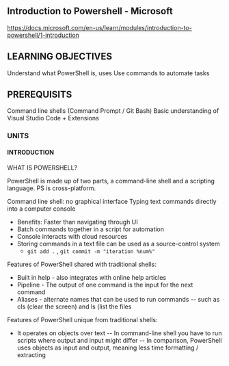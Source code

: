 ## Introduction to Powershell - Microsoft

https://docs.microsoft.com/en-us/learn/modules/introduction-to-powershell/1-introduction

## LEARNING OBJECTIVES

Understand what PowerShell is, uses 
Use commands to automate tasks 

## PREREQUISITS 
Command line shells (Command Prompt / Git Bash)
Basic understanding of Visual Studio Code + Extensions 

### UNITS
#### INTRODUCTION

WHAT IS POWERSHELL? 

PowerShell is made up of two parts, a command-line shell and a scripting language.
PS is cross-platform. 

Command line shell: no graphical interface 
Typing text commands directly into a computer console
- Benefits: Faster than navigating through UI 
- Batch commands together in a script for automation
- Console interacts with cloud resources 
- Storing commands in a text file can be used as a source-control system
  - `git add .` , `git commit -m "iteration %num%"` 

Features of PowerShell shared with traditional shells:
- Built in help - also integrates with online help articles
- Pipeline - The output of one command is the input for the next command
- Aliases - alternate names that can be used to run commands 
-- such as cls (clear the screen) and ls (list the files

Features of PowerShell unique from traditional shells:
- It operates on objects over text
-- In command-line shell you have to run scripts where output and input might differ
-- In comparison, PowerShell uses objects as input and output, meaning less time formatting / extracting 


